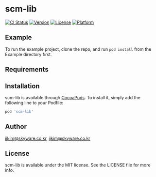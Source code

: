 # scm-lib

[![CI Status](https://img.shields.io/travis/jjkim@skyware.co.kr/scm-lib.svg?style=flat)](https://travis-ci.org/jjkim@skyware.co.kr/scm-lib)
[![Version](https://img.shields.io/cocoapods/v/scm-lib.svg?style=flat)](https://cocoapods.org/pods/scm-lib)
[![License](https://img.shields.io/cocoapods/l/scm-lib.svg?style=flat)](https://cocoapods.org/pods/scm-lib)
[![Platform](https://img.shields.io/cocoapods/p/scm-lib.svg?style=flat)](https://cocoapods.org/pods/scm-lib)

## Example

To run the example project, clone the repo, and run `pod install` from the Example directory first.

## Requirements

## Installation

scm-lib is available through [CocoaPods](https://cocoapods.org). To install
it, simply add the following line to your Podfile:

```ruby
pod 'scm-lib'
```

## Author

jjkim@skyware.co.kr, jjkim@skyware.co.kr

## License

scm-lib is available under the MIT license. See the LICENSE file for more info.
